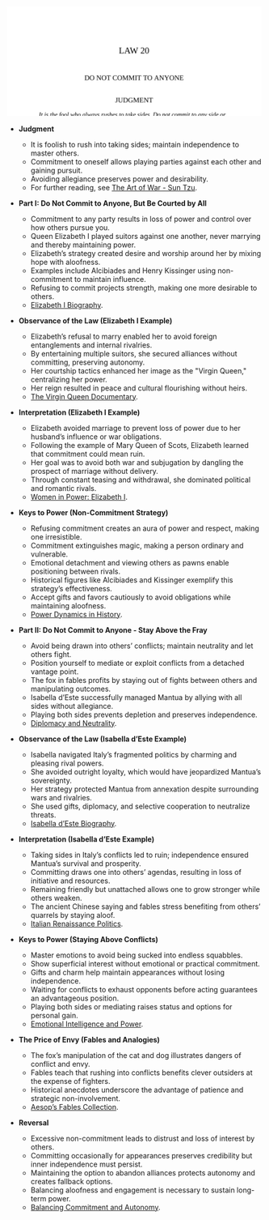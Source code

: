![20-commitments](20-commitments.best.png)

- **Judgment**  
  - It is foolish to rush into taking sides; maintain independence to master others.  
  - Commitment to oneself allows playing parties against each other and gaining pursuit.  
  - Avoiding allegiance preserves power and desirability.  
  - For further reading, see [The Art of War - Sun Tzu](https://en.wikipedia.org/wiki/The_Art_of_War).

- **Part I: Do Not Commit to Anyone, But Be Courted by All**  
  - Commitment to any party results in loss of power and control over how others pursue you.  
  - Queen Elizabeth I played suitors against one another, never marrying and thereby maintaining power.  
  - Elizabeth’s strategy created desire and worship around her by mixing hope with aloofness.  
  - Examples include Alcibiades and Henry Kissinger using non-commitment to maintain influence.  
  - Refusing to commit projects strength, making one more desirable to others.  
  - [Elizabeth I Biography](https://www.britannica.com/biography/Elizabeth-I).

- **Observance of the Law (Elizabeth I Example)**  
  - Elizabeth’s refusal to marry enabled her to avoid foreign entanglements and internal rivalries.  
  - By entertaining multiple suitors, she secured alliances without committing, preserving autonomy.  
  - Her courtship tactics enhanced her image as the "Virgin Queen," centralizing her power.  
  - Her reign resulted in peace and cultural flourishing without heirs.  
  - [The Virgin Queen Documentary](https://www.history.com/topics/british-history/elizabeth-i).

- **Interpretation (Elizabeth I Example)**  
  - Elizabeth avoided marriage to prevent loss of power due to her husband’s influence or war obligations.  
  - Following the example of Mary Queen of Scots, Elizabeth learned that commitment could mean ruin.  
  - Her goal was to avoid both war and subjugation by dangling the prospect of marriage without delivery.  
  - Through constant teasing and withdrawal, she dominated political and romantic rivals.  
  - [Women in Power: Elizabeth I](https://www.historyextra.com/period/tudor/).

- **Keys to Power (Non-Commitment Strategy)**  
  - Refusing commitment creates an aura of power and respect, making one irresistible.  
  - Commitment extinguishes magic, making a person ordinary and vulnerable.  
  - Emotional detachment and viewing others as pawns enable positioning between rivals.  
  - Historical figures like Alcibiades and Kissinger exemplify this strategy’s effectiveness.  
  - Accept gifts and favors cautiously to avoid obligations while maintaining aloofness.  
  - [Power Dynamics in History](https://plato.stanford.edu/entries/power/).

- **Part II: Do Not Commit to Anyone - Stay Above the Fray**  
  - Avoid being drawn into others’ conflicts; maintain neutrality and let others fight.  
  - Position yourself to mediate or exploit conflicts from a detached vantage point.  
  - The fox in fables profits by staying out of fights between others and manipulating outcomes.  
  - Isabella d’Este successfully managed Mantua by allying with all sides without allegiance.  
  - Playing both sides prevents depletion and preserves independence.  
  - [Diplomacy and Neutrality](https://www.c-span.org/video/?298098-1-diplomacy).

- **Observance of the Law (Isabella d’Este Example)**  
  - Isabella navigated Italy’s fragmented politics by charming and pleasing rival powers.  
  - She avoided outright loyalty, which would have jeopardized Mantua’s sovereignty.  
  - Her strategy protected Mantua from annexation despite surrounding wars and rivalries.  
  - She used gifts, diplomacy, and selective cooperation to neutralize threats.  
  - [Isabella d’Este Biography](https://www.britannica.com/biography/Isabella-dEste).

- **Interpretation (Isabella d’Este Example)**  
  - Taking sides in Italy’s conflicts led to ruin; independence ensured Mantua’s survival and prosperity.  
  - Committing draws one into others’ agendas, resulting in loss of initiative and resources.  
  - Remaining friendly but unattached allows one to grow stronger while others weaken.  
  - The ancient Chinese saying and fables stress benefiting from others’ quarrels by staying aloof.  
  - [Italian Renaissance Politics](https://www.metmuseum.org/toah/hd/vena/hd_vena.htm).

- **Keys to Power (Staying Above Conflicts)**  
  - Master emotions to avoid being sucked into endless squabbles.  
  - Show superficial interest without emotional or practical commitment.  
  - Gifts and charm help maintain appearances without losing independence.  
  - Waiting for conflicts to exhaust opponents before acting guarantees an advantageous position.  
  - Playing both sides or mediating raises status and options for personal gain.  
  - [Emotional Intelligence and Power](https://hbr.org/2015/12/emotional-intelligence-has-12-elements-which-do-you-need-to-improve).

- **The Price of Envy (Fables and Analogies)**  
  - The fox’s manipulation of the cat and dog illustrates dangers of conflict and envy.  
  - Fables teach that rushing into conflicts benefits clever outsiders at the expense of fighters.  
  - Historical anecdotes underscore the advantage of patience and strategic non-involvement.  
  - [Aesop’s Fables Collection](https://www.gutenberg.org/ebooks/19994).

- **Reversal**  
  - Excessive non-commitment leads to distrust and loss of interest by others.  
  - Committing occasionally for appearances preserves credibility but inner independence must persist.  
  - Maintaining the option to abandon alliances protects autonomy and creates fallback options.  
  - Balancing aloofness and engagement is necessary to sustain long-term power.  
  - [Balancing Commitment and Autonomy](https://www.psychologytoday.com/us/blog/stronger-the-broken-places/201707/balancing-autonomy-and-commitment).
